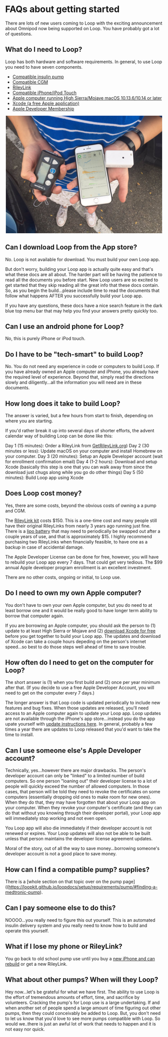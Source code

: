 # FAQs about getting started

There are lots of new users coming to Loop with the exciting announcement about Omnipod now being supported on Loop. You have probably got a lot of questions.

## What do I need to Loop?

Loop has both hardware and software requirements.  In general, to use Loop you need to have seven components.

- [Compatible insulin pump](https://loopkit.github.io/loopdocs/setup/requirements/pump/)
- [Compatible CGM](https://loopkit.github.io/loopdocs/setup/requirements/cgm/)
- [RileyLink](https://loopkit.github.io/loopdocs/setup/requirements/rileylink/)
- [Compatible iPhone/iPod Touch](https://loopkit.github.io/loopdocs/setup/requirements/iphone/)
- [Apple computer running High Sierra/Mojave macOS 10.13.6/10.14 or later](https://loopkit.github.io/loopdocs/setup/requirements/computer/)
- [Xcode (a free Apple application)](https://loopkit.github.io/loopdocs/setup/build/installing/#setup-xcode)
- [Apple Developer Membership](https://loopkit.github.io/loopdocs/setup/requirements/appledev/)

<p align="center">
<img src="../requirements/img/loop_gear.jpg" width="500">
</p>

## Can I download Loop from the App store?

No. Loop is not available for download. You must build your own Loop app.

But don't worry, building your Loop app is actually quite easy and that's what these docs are all about. The harder part will be having the patience to read all the documents you before start.  New Loop users are so excited to get started that they skip reading all the great info that these docs contain.  So, as you begin the build...please include time to read the documents that follow what happens AFTER you successfully build your Loop app.

If you have any questions, these docs have a nice search feature in the dark blue top menu bar that may help you find your answers pretty quickly too.

## Can I use an android phone for Loop?

No, this is purely iPhone or iPod touch.

## Do I have to be "tech-smart" to build Loop?

No. You do not need any experience in code or computers to build Loop. If you have already owned an Apple computer and iPhone, you already have the required level of experience. Beyond that, simply read the directions slowly and diligently...all the information you will need are in these documents.

## How long does it take to build Loop?

The answer is varied, but a few hours from start to finish, depending on where you are starting.

If you'd rather break it up into several days of shorter efforts, the advent calendar way of building Loop can be done like this:

Day 1 (15 minutes): Order a RileyLink from [GetRileyLink.org](https://getrileylink.org))
Day 2 (30 minutes or less): Update macOS on your computer and install Homebrew on your computer.
Day 3 (20 minutes): Setup an Apple Developer account (wait for enrollment confirmation email)
Day 4 (1-2 hours): Download and setup Xcode (basically this step is one that you can walk away from since the download just chugs along while you go do other things) 
Day 5 (50 minutes): Build Loop app using Xcode

## Does Loop cost money?

Yes, there are some costs, beyond the obvious costs of owning a a pump and CGM.

The [RileyLink kit](https://getrileylink.org/) costs $150. This is a one-time cost and many people still have their original RileyLinks from nearly 3 years ago running just fine. There is a [lipo battery](https://getrileylink.org/product/850lionbattery/) that may need to periodically be swapped out after a couple years of use, and that is approximately $15. I highly recommend purchasing two RileyLinks when financially feasible, to have one as a backup in case of accidental damage.

The Apple Developer License can be done for free, however, you will have to rebuild your Loop app every 7 days. That could get very tedious. The $99 annual Apple developer program enrollment is an excellent investment.

There are no other costs, ongoing or initial, to Loop use.

## Do I need to own my own Apple computer?

You don't have to own your own Apple computer, but you do need to at least borrow one and it would be really good to have longer term ability to borrow that computer again.

If you are borrowing an Apple computer, you should ask the person to (1) update to at least High Sierra or Mojave and (2) [download Xcode for free](https://developer.apple.com/xcode/) before you get together to build your Loop app.  The updates and download of Xcode can take a couple hours depeding on the person's internet speed...so best to do those steps well ahead of time to save trouble.

## How often do I need to get on the computer for Loop?

The short answer is (1) when you first build and (2) once per year minimum after that. (If you decide to use a free Apple Developer Account, you will need to get on the computer every 7 days.)

The longer answer is that Loop code is updated periodically to include new features and bug fixes.  When those updates are released, you'll need access to an Apple computer again to update your Loop app.  Loop updates are not available through the iPhone's app store...instead you do the app upate yourself with [update instructions here](https://loopkit.github.io/loopdocs/setup/update/updating/). In general, probably a few times a year there are updates to Loop released that you'd want to take the time to install.

## Can I use someone else's Apple Developer account?

Technically, yes...however there are major drawbacks. The person's developer account can only be "linked" to a limited number of build computers. So one person "loaning out" their developer license to a lot of people will quickly exceed the number of allowed computers. In those cases, that person will be told they need to revoke the certificates on some computers (essentially dropping old ones to make room for new ones). When they do that, they may have forgotten that about your Loop app on your computer. When they revoke your computer's certificate (and they can do that without you knowing through their developer portal), your Loop app will immediately stop working and not even open.

You Loop app will also die immediately if their developer account is not renewed or expires. Your Loop updates will also not be able to be built unless that person maintains the developer license agreement updates.

Moral of the story, out of all the way to save money...borrowing someone's developer account is not a good place to save money.

## How can I find a compatible pump? supplies?

There is a [whole section on that topic over on the pump page]((https://loopkit.github.io/loopdocs/setup/requirements/pump/#finding-a-medtronic-pump).

## Can I pay someone else to do this?

NOOOO...you really need to figure this out yourself. This is an automated insulin delivery system and you really need to know how to build and operate this yourself.

## What if I lose my phone or RileyLink?

You go back to old school pump use until you buy a [new iPhone and can rebuild](https://loopkit.github.io/loopdocs/setup/build/new-iphone/) or get a new RileyLink.

## What about other pumps? When will they Loop?

Hey now...let's be grateful for what we have first. The ability to use Loop is the effort of tremendous amounts of effort, time, and sacrifice by volunteers. Cracking the pump's for Loop use is a large undertaking. If and when another set of people spend a large amount of time figuring out other pumps, then they could conceivably be added to Loop.  But, you don't need to let us know that you'd love to see more pumps compatible with Loop.  So would we..there is just an awful lot of work that needs to happen and it is not easy nor quick.
